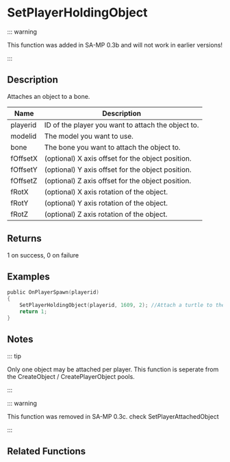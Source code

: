 # SetPlayerHoldingObject

::: warning

This function was added in SA-MP 0.3b and will not work in earlier versions!

:::

## Description

Attaches an object to a bone.

| Name     | Description                                        |
| -------- | -------------------------------------------------- |
| playerid | ID of the player you want to attach the object to. |
| modelid  | The model you want to use.                         |
| bone     | The bone you want to attach the object to.         |
| fOffsetX | (optional) X axis offset for the object position.  |
| fOffsetY | (optional) Y axis offset for the object position.  |
| fOffsetZ | (optional) Z axis offset for the object position.  |
| fRotX    | (optional) X axis rotation of the object.          |
| fRotY    | (optional) Y axis rotation of the object.          |
| fRotZ    | (optional) Z axis rotation of the object.          |

## Returns

1 on success, 0 on failure

## Examples

```c
public OnPlayerSpawn(playerid)
{
    SetPlayerHoldingObject(playerid, 1609, 2); //Attach a turtle to the playerid's head!
    return 1;
}
```

## Notes

::: tip

Only one object may be attached per player.
This function is seperate from the CreateObject / CreatePlayerObject pools.

:::

::: warning

This function was removed in SA-MP 0.3c. check SetPlayerAttachedObject

:::

## Related Functions
